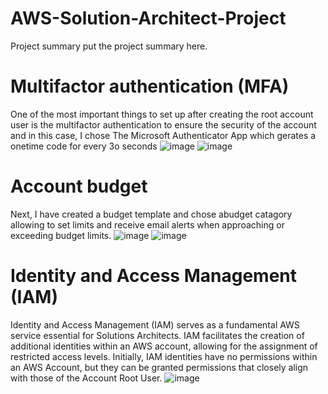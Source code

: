 # AWS-Solution-Architect-Project
Project summary 
put the project summary here.

# Multifactor authentication (MFA)
One of the most important things to set up after creating the root account user is the multifactor authentication to ensure the security of the account and in this case, I chose The Microsoft Authenticator App which gerates a onetime code for every 3o seconds 
![image](https://github.com/dqoahmed/AWS-Solution-Architect-Project/assets/156861134/8a7df506-e523-4b6a-bce3-650c327abda5)
![image](https://github.com/dqoahmed/AWS-Solution-Architect-Project/assets/156861134/e6eb47ca-a780-48cc-b254-bb4ab263656a)


# Account budget 
Next, I have created a budget template and chose  abudget catagory allowing to set limits and receive email alerts when approaching or exceeding budget limits.
![image](https://github.com/dqoahmed/AWS-Solution-Architect-Project/assets/156861134/70c62eec-c960-4226-ab1a-1c76c326500d)
![image](https://github.com/dqoahmed/AWS-Solution-Architect-Project/assets/156861134/193d054a-176f-4908-95e6-53228ec4b176)

# Identity and Access Management (IAM)
Identity and Access Management (IAM) serves as a fundamental AWS service essential for Solutions Architects.
IAM facilitates the creation of additional identities within an AWS account, allowing for the assignment of restricted access levels. Initially, IAM identities have no permissions within an AWS Account, but they can be granted permissions that closely align with those of the Account Root User.
![image](https://github.com/dqoahmed/AWS-Solution-Architect-Project/assets/156861134/00a2a54e-475d-4f75-8ab8-14119c70678b)
